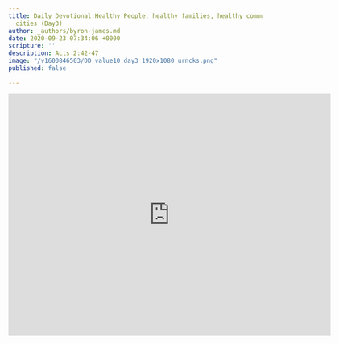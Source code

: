 ```yaml
---
title: Daily Devotional:Healthy People, healthy families, healthy communities, healthy
  cities (Day3)
author: _authors/byron-james.md
date: 2020-09-23 07:34:06 +0000
scripture: ''
description: Acts 2:42-47
image: "/v1600846503/DD_value10_day3_1920x1080_urncks.png"
published: false

---
```

<iframe src="https://player.vimeo.com/video/460864363" width="640" height="480" frameborder="0" allow="autoplay; fullscreen" allowfullscreen></iframe>